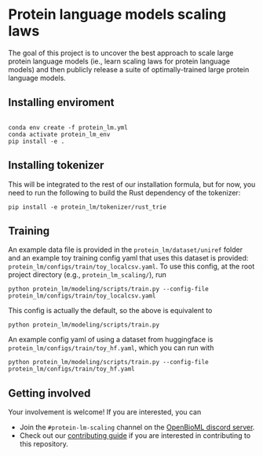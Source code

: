Protein language models scaling laws
==============

The goal of this project is to uncover the best approach to scale large protein language models (ie., learn scaling laws for protein language models) and then publicly release a suite of optimally-trained large protein language models.

## Installing enviroment

```

conda env create -f protein_lm.yml
conda activate protein_lm_env
pip install -e .
```

## Installing tokenizer

This will be integrated to the rest of our installation formula, but for now, you need to run the following to build the Rust dependency of the tokenizer:

```
pip install -e protein_lm/tokenizer/rust_trie
```

## Training

An example data file is provided in the `protein_lm/dataset/uniref` folder and an example toy training config yaml that uses this dataset is provided: `protein_lm/configs/train/toy_localcsv.yaml`. To use this config, at the root project directory (e.g., `protein_lm_scaling/`), run

```
python protein_lm/modeling/scripts/train.py --config-file protein_lm/configs/train/toy_localcsv.yaml
```

This config is actually the default, so the above is equivalent to

```
python protein_lm/modeling/scripts/train.py
```

An example config yaml of using a dataset from huggingface is `protein_lm/configs/train/toy_hf.yaml`, which you can run with

```
python protein_lm/modeling/scripts/train.py --config-file protein_lm/configs/train/toy_hf.yaml
```

## Getting involved
Your involvement is welcome! If you are interested, you can 
- Join the `#protein-lm-scaling` channel on the [OpenBioML discord server](https://discord.com/invite/GgDBFP8ZEt).
- Check out our [contributing guide](docs/CONTRIBUTING.md) if you are interested in contributing to this repository.

